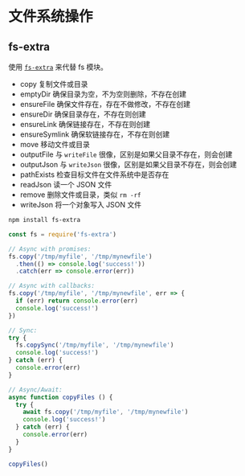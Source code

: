 # 文件系统操作

## fs-extra

使用 [`fs-extra`](https://github.com/jprichardson/node-fs-extra/blob/master/README.md#methods) 来代替 fs 模块。

- copy 复制文件或目录
- emptyDir 确保目录为空，不为空则删除，不存在创建
- ensureFile 确保文件存在，存在不做修改，不存在创建
- ensureDir 确保目录存在，不存在则创建
- ensureLink 确保链接存在，不存在则创建
- ensureSymlink 确保软链接存在，不存在则创建
- move 移动文件或目录
- outputFile 与 `writeFile` 很像，区别是如果父目录不存在，则会创建
- outputJson 与 `writeJson` 很像，区别是如果父目录不存在，则会创建
- pathExists 检查目标文件在文件系统中是否存在
- readJson 读一个 JSON 文件
- remove 删除文件或目录，类似 `rm -rf`
- writeJson 将一个对象写入 JSON 文件

```sh
npm install fs-extra
```

```js
const fs = require('fs-extra')

// Async with promises:
fs.copy('/tmp/myfile', '/tmp/mynewfile')
  .then(() => console.log('success!'))
  .catch(err => console.error(err))

// Async with callbacks:
fs.copy('/tmp/myfile', '/tmp/mynewfile', err => {
  if (err) return console.error(err)
  console.log('success!')
})

// Sync:
try {
  fs.copySync('/tmp/myfile', '/tmp/mynewfile')
  console.log('success!')
} catch (err) {
  console.error(err)
}

// Async/Await:
async function copyFiles () {
  try {
    await fs.copy('/tmp/myfile', '/tmp/mynewfile')
    console.log('success!')
  } catch (err) {
    console.error(err)
  }
}

copyFiles()
```
